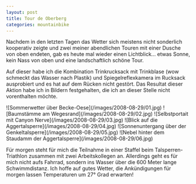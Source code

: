 ```yaml
---
layout: post
title: Tour de Oberberg
categories: mountainbike
---
```


Nachdem in den letzten Tagen das Wetter sich meistens nicht sonderlich kooperativ zeigte und zwei meiner abendlichen Touren mit einer Dusche von oben endeten, gab es heute mal wieder einen Lichtblick… etwas Sonne, kein Nass von oben und eine landschaftlich schöne Tour.

Auf dieser habe ich die Kombination Trinkrucksack mit Trinkblase (wow schmeckt das Wasser nach Plastik) und Spiegelreflexkamera im Rucksack ausprobiert und es hat auf dem Rücken nicht gestört. Das Resultat dieser Aktion habe ich in Bildern festgehalten, die ich an dieser Stelle nicht vorenthalten möchte.

<div class="gallery" markdown="1">
![Sommerwetter über Becke-Oese](/images/2008-08-29/01.jpg)
![Baumstämme am Wegesrand](/images/2008-08-29/02.jpg)
![Selbstportait mit Canyon Nerve](/images/2008-08-29/03.jpg)
![Blick auf die Aggertalsperre](/images/2008-08-29/04.jpg)
![Sonnenuntergang über der Genkeltalsperre](/images/2008-08-29/05.jpg)
![Nebel hinter dem Staudamm der Aggertalsperre](/images/2008-08-29/06.jpg)
</div>

Für morgen steht für mich die Teilnahme in einer Staffel beim Talsperren-Triathlon zusammen mit zwei Arbeitskollegen an. Allerdings geht es für mich nicht aufs Fahrrad, sondern ins Wasser über die 600 Meter lange Schwimmdistanz. Ich hoffe auf gutes Wetter, die Ankündigungen für morgen lassen Temperaturen um 27° Grad erwarten!
